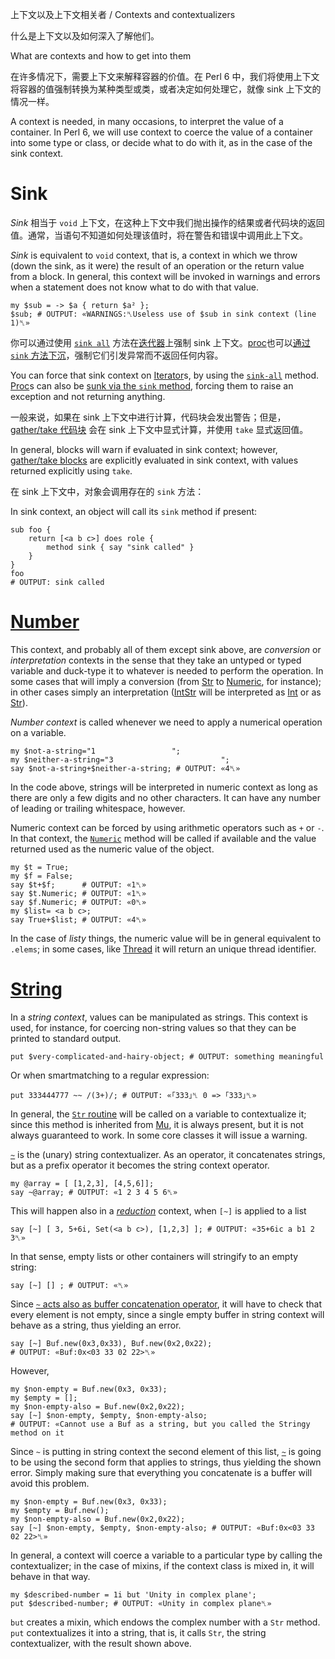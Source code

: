 上下文以及上下文相关者 / Contexts and contextualizers

什么是上下文以及如何深入了解他们。

What are contexts and how to get into them

在许多情况下，需要上下文来解释容器的价值。在 Perl 6 中，我们将使用上下文将容器的值强制转换为某种类型或类，或者决定如何处理它，就像 sink 上下文的情况一样。

A context is needed, in many occasions, to interpret the value of a container. In Perl 6, we will use context to coerce the value of a container into some type or class, or decide what to do with it, as in the case of the sink context.

# Sink

*Sink* 相当于 `void` 上下文，在这种上下文中我们抛出操作的结果或者代码块的返回值。通常，当语句不知道如何处理该值时，将在警告和错误中调用此上下文。

*Sink* is equivalent to `void` context, that is, a context in which we throw (down the sink, as it were) the result of an operation or the return value from a block. In general, this context will be invoked in warnings and errors when a statement does not know what to do with that value.

```Perl6
my $sub = -> $a { return $a² };
$sub; # OUTPUT: «WARNINGS:␤Useless use of $sub in sink context (line 1)␤» 
```

你可以通过使用 [`sink all`](https://docs.perl6.org/routine/sink-all) 方法在[迭代器](https://docs.perl6.org/type/Iterator)上强制 sink 上下文。[proc](https://docs.perl6.org/type/Proc)也可以[通过 `sink` 方法下沉](https://docs.perl6.org/type/Proc#method_sink)，强制它们引发异常而不返回任何内容。

You can force that sink context on [Iterator](https://docs.perl6.org/type/Iterator)s, by using the [`sink-all`](https://docs.perl6.org/routine/sink-all) method. [Proc](https://docs.perl6.org/type/Proc)s can also be [sunk via the `sink` method](https://docs.perl6.org/type/Proc#method_sink), forcing them to raise an exception and not returning anything.

一般来说，如果在 sink 上下文中进行计算，代码块会发出警告；但是，[gather/take 代码块](https://docs.perl6.org/language/control#Flow%2529_gather_take) 会在 sink 上下文中显式计算，并使用 `take` 显式返回值。

In general, blocks will warn if evaluated in sink context; however, [gather/take blocks](https://docs.perl6.org/language/control#Flow%2529_gather_take) are explicitly evaluated in sink context, with values returned explicitly using `take`.

在 sink 上下文中，对象会调用存在的 `sink` 方法：

In sink context, an object will call its `sink` method if present:

```Perl6
sub foo {
    return [<a b c>] does role {
        method sink { say "sink called" }
    }
}
foo
# OUTPUT: sink called 
```

# [Number ](https://docs.perl6.org/language/contexts#___top)

This context, and probably all of them except sink above, are *conversion* or *interpretation* contexts in the sense that they take an untyped or typed variable and duck-type it to whatever is needed to perform the operation. In some cases that will imply a conversion (from [Str](https://docs.perl6.org/type/Str) to [Numeric](https://docs.perl6.org/type/Numeric), for instance); in other cases simply an interpretation ([IntStr](https://docs.perl6.org/type/IntStr) will be interpreted as [Int](https://docs.perl6.org/type/Int) or as [Str](https://docs.perl6.org/type/Str)).

*Number context* is called whenever we need to apply a numerical operation on a variable.

```Perl6
my $not-a-string="1                 ";
my $neither-a-string="3                        ";
say $not-a-string+$neither-a-string; # OUTPUT: «4␤» 
```

In the code above, strings will be interpreted in numeric context as long as there are only a few digits and no other characters. It can have any number of leading or trailing whitespace, however.

Numeric context can be forced by using arithmetic operators such as `+` or `-`. In that context, the [`Numeric`](https://docs.perl6.org/routine/Numeric) method will be called if available and the value returned used as the numeric value of the object.

```Perl6
my $t = True;
my $f = False;
say $t+$f;      # OUTPUT: «1␤» 
say $t.Numeric; # OUTPUT: «1␤» 
say $f.Numeric; # OUTPUT: «0␤» 
my $list= <a b c>;
say True+$list; # OUTPUT: «4␤» 
```

In the case of *listy* things, the numeric value will be in general equivalent to `.elems`; in some cases, like [Thread](https://docs.perl6.org/routine/Numeric#%28Thread%29_method_Numeric) it will return an unique thread identifier.

# [String ](https://docs.perl6.org/language/contexts#___top)

In a *string context*, values can be manipulated as strings. This context is used, for instance, for coercing non-string values so that they can be printed to standard output.

```Perl6
put $very-complicated-and-hairy-object; # OUTPUT: something meaningful 
```

Or when smartmatching to a regular expression:

```Perl6
put 333444777 ~~ /(3+)/; # OUTPUT: «｢333｣␤ 0 => ｢333｣␤» 
```

In general, the [`Str` routine](https://docs.perl6.org/routine/Str) will be called on a variable to contextualize it; since this method is inherited from [Mu](https://docs.perl6.org/type/Mu), it is always present, but it is not always guaranteed to work. In some core classes it will issue a warning.

[`~`](https://docs.perl6.org/routine/~) is the (unary) string contextualizer. As an operator, it concatenates strings, but as a prefix operator it becomes the string context operator.

```Perl6
my @array = [ [1,2,3], [4,5,6]];
say ~@array; # OUTPUT: «1 2 3 4 5 6␤» 
```

This will happen also in a [*reduction*](https://docs.perl6.org/language/operators#Reduction_operators) context, when `[~]` is applied to a list

```Perl6
say [~] [ 3, 5+6i, Set(<a b c>), [1,2,3] ]; # OUTPUT: «35+6ic a b1 2 3␤» 
```

In that sense, empty lists or other containers will stringify to an empty string:

```Perl6
say [~] [] ; # OUTPUT: «␤» 
```

Since [`~` acts also as buffer concatenation operator](https://docs.perl6.org/routine/~#%28Operators%29_infix_~), it will have to check that every element is not empty, since a single empty buffer in string context will behave as a string, thus yielding an error.

```Perl6
say [~] Buf.new(0x3,0x33), Buf.new(0x2,0x22);
# OUTPUT: «Buf:0x<03 33 02 22>␤» 
```

However,

```Perl6
my $non-empty = Buf.new(0x3, 0x33);
my $empty = [];
my $non-empty-also = Buf.new(0x2,0x22);
say [~] $non-empty, $empty, $non-empty-also;
# OUTPUT: «Cannot use a Buf as a string, but you called the Stringy method on it 
```

Since `~` is putting in string context the second element of this list, [`~`](https://docs.perl6.org/routine/~#%28Operators%29_infix_~) is going to be using the second form that applies to strings, thus yielding the shown error. Simply making sure that everything you concatenate is a buffer will avoid this problem.

```Perl6
my $non-empty = Buf.new(0x3, 0x33);
my $empty = Buf.new();
my $non-empty-also = Buf.new(0x2,0x22);
say [~] $non-empty, $empty, $non-empty-also; # OUTPUT: «Buf:0x<03 33 02 22>␤» 
```

In general, a context will coerce a variable to a particular type by calling the contextualizer; in the case of mixins, if the context class is mixed in, it will behave in that way.

```Perl6
my $described-number = 1i but 'Unity in complex plane';
put $described-number; # OUTPUT: «Unity in complex plane␤» 
```

`but` creates a mixin, which endows the complex number with a `Str` method. `put` contextualizes it into a string, that is, it calls `Str`, the string contextualizer, with the result shown above.